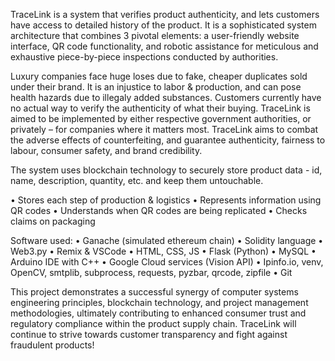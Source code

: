 TraceLink is a system that verifies product authenticity, and lets customers have access to 
detailed history of the product. It is a sophisticated system architecture that combines 3 pivotal 
elements: a user-friendly website interface, QR code functionality, and robotic assistance for 
meticulous and exhaustive piece-by-piece inspections conducted by authorities. 

Luxury companies face huge loses due to fake, cheaper duplicates sold under their brand. 
It is an injustice to labor & production, and can pose health hazards due to illegaly added substances.
Customers currently have no actual way to verify the authenticity of what their buying. 
TraceLink is aimed to be implemented by either respective government authorities, 
or privately – for companies where it matters most. TraceLink aims to combat the adverse
effects of counterfeiting, and guarantee authenticity, fairness to labour, 
consumer safety, and brand credibility.

The system uses blockchain technology to securely store product data - 
id, name, description, quantity, etc. and keep them untouchable. 

• Stores each step of production & logistics
• Represents information using QR codes
• Understands when QR codes are being replicated
• Checks claims on packaging

Software used:
• Ganache (simulated ethereum chain)
• Solidity language 
• Web3.py
• Remix & VSCode
• HTML, CSS, JS
• Flask (Python)
• MySQL
• Arduino IDE with C++
• Google Cloud services (Vision API)
• Ipinfo.io, venv, OpenCV, smtplib, 
subprocess, requests, pyzbar, qrcode, 
zipfile
• Git

This project demonstrates a successful synergy of computer 
systems engineering principles, blockchain technology, and 
project management methodologies, ultimately contributing 
to enhanced consumer trust and regulatory compliance 
within the product supply chain. TraceLink will continue to 
strive towards customer transparency and fight against 
fraudulent products!
